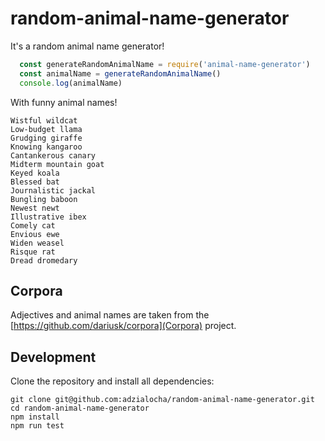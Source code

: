 # random-animal-name-generator

It's a random animal name generator!

```js
  const generateRandomAnimalName = require('animal-name-generator')
  const animalName = generateRandomAnimalName()
  console.log(animalName)
```

With funny animal names!

```
Wistful wildcat
Low-budget llama
Grudging giraffe
Knowing kangaroo
Cantankerous canary
Midterm mountain goat
Keyed koala
Blessed bat
Journalistic jackal
Bungling baboon
Newest newt
Illustrative ibex
Comely cat
Envious ewe
Widen weasel
Risque rat
Dread dromedary
```

## Corpora

Adjectives and animal names are taken from the [https://github.com/dariusk/corpora](Corpora) project.

## Development

Clone the repository and install all dependencies:

```
git clone git@github.com:adzialocha/random-animal-name-generator.git
cd random-animal-name-generator
npm install
npm run test
```
